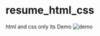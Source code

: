 # resume_html_css
html and css only
its Demo
![demo](https://user-images.githubusercontent.com/80530004/130779516-42e14913-8780-4ae8-80c0-07f8e4b37b1e.png)


